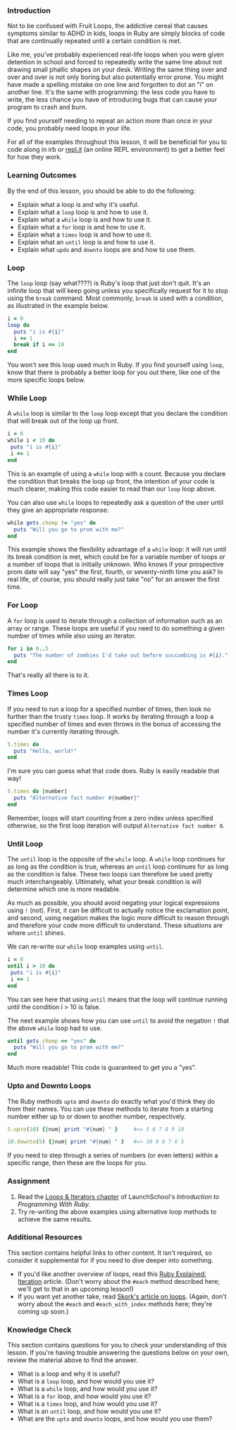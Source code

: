 ### Introduction

Not to be confused with Fruit Loops, the addictive cereal that causes symptoms similar to ADHD in kids, loops in Ruby are simply blocks of code that are continually repeated until a certain condition is met.

Like me, you've probably experienced real-life loops when you were given detention in school and forced to repeatedly write the same line about not drawing small phallic shapes on your desk. Writing the same thing over and over and over is not only boring but also potentially error prone. You might have made a spelling mistake on one line and forgotten to dot an "i" on another line. It's the same with programming: the less code you have to write, the less chance you have of introducing bugs that can cause your program to crash and burn.

If you find yourself needing to repeat an action more than once in your code, you probably need loops in your life.

For all of the examples throughout this lesson, it will be beneficial for you to code along in irb or [repl.it](https://repl.it/languages/ruby) (an online REPL environment) to get a better feel for how they work.

### Learning Outcomes
By the end of this lesson, you should be able to do the following:

 - Explain what a loop is and why it's useful.
 - Explain what a `loop` loop is and how to use it.
 - Explain what a `while` loop is and how to use it.
 - Explain what a `for` loop is and how to use it.
 - Explain what a `times` loop is and how to use it.
 - Explain what an `until` loop is and how to use it.
 - Explain what `updo` and `downto` loops are and how to use them.

### Loop
The `loop` loop (say what????) is Ruby's loop that just don't quit. It's an infinite loop that will keep going unless you specifically request for it to stop using the `break` command. Most commonly, `break` is used with a condition, as illustrated in the example below.

~~~ruby
i = 0
loop do
  puts "i is #{i}"
  i += 1
  break if i == 10
end
~~~

You won't see this loop used much in Ruby. If you find yourself using `loop`, know that there is probably a better loop for you out there, like one of the more specific loops below.

### While Loop

A `while` loop is similar to the `loop` loop except that you declare the condition that will break out of the loop up front.

~~~ruby
i = 0
while i < 10 do
 puts "i is #{i}"
 i += 1
end
~~~

This is an example of using a `while` loop with a count. Because you declare the condition that breaks the loop up front, the intention of your code is much clearer, making this code easier to read than our `loop` loop above.

You can also use `while` loops to repeatedly ask a question of the user until they give an appropriate response:

~~~ruby
while gets.chomp != "yes" do
  puts "Will you go to prom with me?"
end
~~~

This example shows the flexibility advantage of a `while` loop: it will run until its break condition is met, which could be for a variable number of loops or a number of loops that is initially unknown. Who knows if your prospective prom date will say "yes" the first, fourth, or seventy-ninth time you ask? In real life, of course, you should really just take "no" for an answer the first time.

### For Loop

A `for` loop is used to iterate through a collection of information such as an array or range. These loops are useful if you need to do something a given number of times while also using an iterator.

~~~ruby
for i in 0..5
  puts "The number of zombies I'd take out before succumbing is #{i}."
end
~~~

That's really all there is to it.


### Times Loop

If you need to run a loop for a specified number of times, then look no further than the trusty `times` loop. It works by iterating through a loop a specified number of times and even throws in the bonus of accessing the number it's currently iterating through.

~~~ruby
5.times do
  puts "Hello, world!"
end
~~~

I'm sure you can guess what that code does. Ruby is easily readable that way!

~~~ruby
5.times do |number|
  puts "Alternative fact number #{number}"
end
~~~

Remember, loops will start counting from a zero index unless specified otherwise, so the first loop iteration will output `Alternative fact number 0`.

### Until Loop

The `until` loop is the opposite of the `while` loop. A `while` loop continues for as long as the condition is true, whereas an `until` loop continues for as long as the condition is false. These two loops can therefore be used pretty much interchangeably. Ultimately, what your break condition is will determine which one is more readable.

As much as possible, you should avoid negating your logical expressions using `!` (not). First, it can be difficult to actually notice the exclamation point, and second, using negation makes the logic more difficult to reason through and therefore your code more difficult to understand. These situations are where `until` shines.

We can re-write our `while` loop examples using `until`.

~~~ruby
i = 0
until i > 10 do
 puts "i is #{i}"
 i += 1
end
~~~

You can see here that using `until` means that the loop will continue running until the condition i > 10 is false.

The next example shows how you can use `until` to avoid the negation `!` that the above `while` loop had to use.

~~~ruby
until gets.chomp == "yes" do
  puts "Will you go to prom with me?"
end
~~~

Much more readable! This code is guaranteed to get you a "yes".

### Upto and Downto Loops

The Ruby methods `upto` and `downto` do exactly what you'd think they do from their names. You can use these methods to iterate from a starting number either up to or down to another number, respectively.

~~~ruby
5.upto(10) {|num| print "#{num} " }     #=> 5 6 7 8 9 10

10.downto(5) {|num| print "#{num} " }   #=> 10 9 8 7 6 5
~~~

If you need to step through a series of numbers (or even letters) within a specific range, then these are the loops for you.

### Assignment

<div class="lesson-content__panel" markdown="1">

1. Read the [Loops & Iterators chapter](https://launchschool.com/books/ruby/read/loops_iterators) of LaunchSchool's *Introduction to Programming With Ruby*. 
2. Try re-writing the above examples using alternative loop methods to achieve the same results.
</div>

### Additional Resources
This section contains helpful links to other content. It isn't required, so consider it supplemental for if you need to dive deeper into something.

 - If you'd like another overview of loops, read this [Ruby Explained: Iteration](https://www.eriktrautman.com/posts/ruby-explained-iteration) article. (Don't worry about the `#each` method described here; we'll get to that in an upcoming lesson!)
 - If you want yet another take, read [Skork's article on loops](https://skorks.com/2009/09/a-wealth-of-ruby-loops-and-iterators/). (Again, don't worry about the `#each` and `#each_with_index` methods here; they're coming up soon.)

### Knowledge Check
This section contains questions for you to check your understanding of this lesson. If you're having trouble answering the questions below on your own, review the material above to find the answer.

 * What is a loop and why it is useful?
 * What is a `loop` loop, and how would you use it?
 * What is a `while` loop, and how would you use it?
 * What is a `for` loop, and how would you use it?
 * What is a `times` loop, and how would you use it?
 * What is an `until` loop, and how would you use it?
 * What are the `upto` and `downto` loops, and how would you use them?
